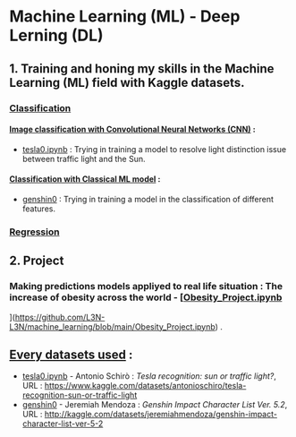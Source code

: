 # Machine Learning (ML) - Deep Lerning (DL)
## **1. Training and honing my skills in the Machine Learning (ML) field with Kaggle datasets.**

### <ins>Classification</ins>

#### **<ins>Image classification with Convolutional Neural Networks (CNN)</ins> :**

- [<ins>tesla0.ipynb</ins>](https://github.com/L3N-L3N/machine_learning/blob/main/tesla0.ipynb) : Trying in training a model to resolve light distinction issue between traffic light and the Sun.

#### **<ins>Classification with Classical ML model</ins> :**

- <ins>genshin0</ins> : Trying in training a model in the classification of different features.




### <ins>Regression</ins>

## **2. Project**

### Making predictions models appliyed to real life situation : The increase of obesity across the world - [<ins>Obesity_Project.ipynb
</ins>](https://github.com/L3N-L3N/machine_learning/blob/main/Obesity_Project.ipynb) .



##  **<ins>Every datasets used</ins> :** 

- [<ins>tesla0.ipynb</ins>](https://github.com/L3N-L3N/machine_learning/blob/main/tesla0.ipynb) - Antonio Schirò : *Tesla recognition: sun or traffic light?*, URL : https://www.kaggle.com/datasets/antonioschiro/tesla-recognition-sun-or-traffic-light
- <ins>genshin0</ins> - Jeremiah Mendoza : *Genshin Impact Character List Ver. 5.2*, URL : http://kaggle.com/datasets/jeremiahmendoza/genshin-impact-character-list-ver-5-2
